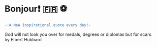 # Bonjour:exclamation: :fr: :soccer:
``` diff \
-!A NeW inspirational quote every day!- 
```
God will not look you over for medals, degrees or diplomas but for scars. \
by Elbert Hubbard